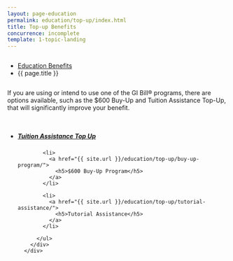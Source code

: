```yaml
---
layout: page-education
permalink: education/top-up/index.html
title: Top-up Benefits
concurrence: incomplete
template: 1-topic-landing
---
```


<div class="splash" markdown="0">
<div class="row" markdown="0">
<div class="small-12 columns" markdown="0">

<ul class="breadcrumbs" role="menubar" aria-label="Primary">
<li class="parent"><a href="{{ site.url }}/education/">Education Benefits</a></li>
<li class="active">{{ page.title }}</li>
</ul>

</div>
</div>
</div>

<div class="main" role="main" markdown="0">

<!--<div class="action-bar">
  <div class="row">
    <div class="small-12 columns">

    </div>
  </div>  
</div>-->

<div class="section one" markdown="0">
<div class="primary" markdown="0">
<div class="row" markdown="0">
<div class="small-12 columns" markdown="1">

If you are using or intend to use one of the GI Bill® programs, there are options available, such as the $600 Buy-Up and Tuition Assistance Top-Up, that will significantly improve your benefit.

</div>
</div>
</div>

<div class="navigation">
  <div class="row">
    <div class="small-12 columns">
          <ul class="small-block-grid-1 medium-block-grid-3 cards small">
            <li>
              <a href="{{ site.url }}/education/top-up/tuition-assistance/">
                <h5>Tuition Assistance Top Up</h5>
              </a>
            </li>

            <li>
              <a href="{{ site.url }}/education/top-up/buy-up-program/">
                <h5>$600 Buy-Up Program</h5>
              </a>
            </li>
            
            <li>
              <a href="{{ site.url }}/education/top-up/tutorial-assistance/">
                <h5>Tutorial Assistance</h5>
              </a>
            </li>

          </ul>
        </div>
      </div>
</div>

</div>
